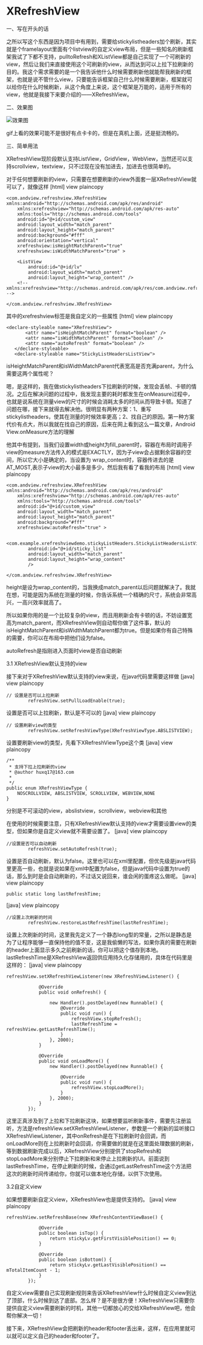 # XRefreshView

一、写在开头的话

之所以写这个东西是因为项目中有用到，需要给stickylistheaders加个刷新，其实就是个framelayout里面有个listview的自定义view布局，但是一些知名的刷新框架我试了下都不支持，pulltoRefresh和XListView都是自己实现了一个可刷新的view，然后让我们来直接使用这个可刷新的view，从而达到可以上拉下拉刷新的目的。我这个需求需要的是一个我告诉他什么时候需要刷新他就能帮我刷新的框架，也就是说不管什么view，只要能告诉框架自己什么时候需要刷新，框架就可以给你在什么时候刷新，从这个角度上来说，这个框架是万能的，适用于所有的view，他就是我接下来要介绍的——XRefreshView。

二、效果图

![效果图](http://img.my.csdn.net/uploads/201506/08/1433777184_9809.gif) 

gif上看的效果可能不是很好有点卡卡的，但是在真机上面，还是挺流畅的。

三、简单用法

XRefreshView现阶段默认支持ListView，GridView，WebView，当然还可以支持scrollview，textview，只不过现在没有加进去，加进去也很简单的。

对于任何想要刷新的view，只需要在想要刷新的view外面套一层XRefreshView就可以了，就像这样
[html] view plaincopy

    <com.andview.refreshview.XRefreshView xmlns:android="http://schemas.android.com/apk/res/android"  
        xmlns:xrefreshview="http://schemas.android.com/apk/res-auto"  
        xmlns:tools="http://schemas.android.com/tools"  
        android:id="@+id/custom_view"  
        android:layout_width="match_parent"  
        android:layout_height="match_parent"  
        android:background="#fff"  
        android:orientation="vertical"  
        xrefreshview:isHeightMatchParent="true"  
        xrefreshview:isWidthMatchParent="true" >  
      
        <ListView  
            android:id="@+id/lv"  
            android:layout_width="match_parent"  
            android:layout_height="wrap_content" />  
        <!-- xmlns:xrefreshview="http://schemas.android.com/apk/res/com.andview.refreshview" -->  
      
    </com.andview.refreshview.XRefreshView>  

其中的xrefreshview标签是我自定义的一些属性
[html] view plaincopy

    <declare-styleable name="XRefreshView">  
           <attr name="isHeightMatchParent" format="boolean" />  
           <attr name="isWidthMatchParent" format="boolean" />  
           <attr name="autoRefresh" format="boolean" />  
       </declare-styleable>  
       <declare-styleable name="StickyListHeadersListView">  

isHeightMatchParent和isWidthMatchParent代表宽高是否充满parent，为什么需要这两个属性呢？

嗯，是这样的，我在做stickylistheaders下拉刷新的时候，发现会丢帧、卡顿的情况。之后在解决问题的过程中，我发现主要的耗时都发生在onMeasure过程中，也就是说系统在测量view的尺寸的时候会消耗太多的时间从而导致卡顿。知道了问题在哪，接下来就得去解决他。很明显有两种方案：1、重写stickylistheaders，使其在测量的时候效率更高；2、找自己的原因。第一种方案代价有点大，所以我就在找自己的原因，后来在网上看到这么一篇文章，Android View.onMeasure方法的理解

他其中有提到，当我们设置width或height为fill_parent时，容器在布局时调用子view的measure方法传入的模式是EXACTLY，因为子view会占据剩余容器的空间，所以它大小是确定的，当设置为 wrap_content时，容器传进去的是AT_MOST,表示子view的大小最多是多少。然后我有看了看我的布局
[html] view plaincopy

    <com.andview.refreshview.XRefreshView xmlns:android="http://schemas.android.com/apk/res/android"  
        xmlns:xrefreshview="http://schemas.android.com/apk/res-auto"  
        xmlns:tools="http://schemas.android.com/tools"  
        android:id="@+id/custom_view"  
        android:layout_width="match_parent"  
        android:layout_height="match_parent"  
        android:background="#fff"  
        xrefreshview:autoRefresh="true" >  
      
        <com.example.xrefreshviewdemo.stickyListHeaders.StickyListHeadersListView  
            android:id="@+id/sticky_list"  
            android:layout_width="match_parent"  
            android:layout_height="wrap_content"  
            />  
      
    </com.andview.refreshview.XRefreshView>  

height是设为wrap_content的，当我换成match_parent以后问题就解决了。我就在想，可能是因为系统在测量的时候，你告诉系统一个精确的尺寸，系统会非常高兴，一高兴效率就高了。

所以如果你用的是一个比较复杂的view，而且用刷新会有卡顿的话，不妨设置宽高为match_parent，而XRefreshView则自动帮你做了这件事，默认的isHeightMatchParent和isWidthMatchParent都为true。但是如果你有自己特殊的需要，你可以在布局中把他们设为false。

autoRefresh是指刚进入页面时view是否自动刷新


3.1 XRefreshView默认支持的view


接下来对于XRefreshView默认支持的view来说，在java代码里需要这样做
[java] view plaincopy

    // 设置是否可以上拉刷新  
            refreshView.setPullLoadEnable(true);  

设置是否可以上拉刷新，默认是不可以的
[java] view plaincopy

    // 设置刷新view的类型  
            refreshView.setRefreshViewType(XRefreshViewType.ABSLISTVIEW);  

设置要刷新view的类型，先看下XRefreshViewType这个类
[java] view plaincopy

    /** 
     * 支持下拉上拉刷新的view 
     * @author huxq17@163.com 
     * 
     */  
    public enum XRefreshViewType {  
        NOSCROLLVIEW, ABSLISTVIEW, SCROLLVIEW, WEBVIEW,NONE  
    }  

分别是不可滚动的view，abslistview，scrollview，webview和其他

在使用的时候需要注意，只有XRefreshView默认支持的view才需要设置view的类型，但如果你是自定义view就不需要设置了。
[java] view plaincopy

    //设置是否可以自动刷新  
            refreshView.setAutoRefresh(true);  

设置是否自动刷新，默认为false。这里也可以在xml里配置，但优先级是java代码里更高一些，也就是说如果在xml中配置为false，但是java代码中设置为true的话，那么到时是会自动刷新的，不过话又说回来，谁会闲的蛋疼这么做呢。
[java] view plaincopy

    public static long lastRefreshTime;  

[java] view plaincopy

    //设置上次刷新的时间  
            refreshView.restoreLastRefreshTime(lastRefreshTime);  

设置上次刷新的时间，这里我先定义了一个静态long型的常量，之所以是静态是为了让程序能够一直保持他的值不变，这是我偷懒的写法，如果你真的需要在刷新的header上面显示多久之前刷新的话，你可以把这个值存到本地。lastRefreshTime是XRefreshView返回供应用持久化存储用的，具体在代码里是这样的：
[java] view plaincopy

    refreshView.setXRefreshViewListener(new XRefreshViewListener() {  
      
                @Override  
                public void onRefresh() {  
      
                    new Handler().postDelayed(new Runnable() {  
                        @Override  
                        public void run() {  
                            refreshView.stopRefresh();  
                            lastRefreshTime = refreshView.getLastRefreshTime();  
                        }  
                    }, 2000);  
                }  
      
                @Override  
                public void onLoadMore() {  
                    new Handler().postDelayed(new Runnable() {  
      
                        @Override  
                        public void run() {  
                            refreshView.stopLoadMore();  
                        }  
                    }, 2000);  
                }  
            });  

这里正真涉及到了上拉和下拉刷新这块，如果想要监听刷新事件，需要先注册监听，方法是refreshView.setXRefreshViewListener，参数是一个刷新的监听接口XRefreshViewListener，其中onRefresh是在下拉刷新时会回调，而onLoadMore则在上拉刷新时会回调，你需要做的就是在这里面处理数据的刷新，等到数据刷新完成以后，XRefreshView分别提供了stopRefresh和stopLoadMore来分别停止下拉刷新和来停止上拉刷新的UI。前面说到lastRefreshTime，在停止刷新的时候，会通过getLastRefreshTime这个方法把这次的刷新时间传递给你，你就可以做本地化存储，以供下次使用。

3.2自定义view

如果想要刷新自定义view，XRefreshView也是提供支持的。
[java] view plaincopy

    refreshView.setRefreshBase(new XRefreshContentViewBase() {  
      
                @Override  
                public boolean isTop() {  
                    return stickyLv.getFirstVisiblePosition() == 0;  
                }  
      
                @Override  
                public boolean isBottom() {  
                    return stickyLv.getLastVisiblePosition() == mTotalItemCount - 1;  
                }  
            });  

自定义view需要自己实现刷新规则来告诉XRefreshView什么时候自定义view到达了顶部，什么时候到达了底部。怎么样？是不是很方便！XRefreshView只需要你提供自定义view需要刷新的时机，其他一切都放心的交给XRefreshView吧，他会帮你解决一切！

接下来，XRefreshView会把刷新的header和footer丢出来，这样，在应用里就可以就可以定义自己的header和footer了。
